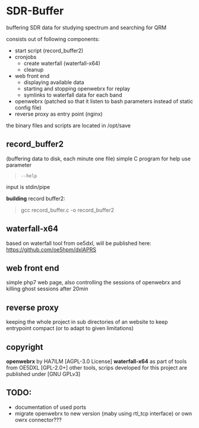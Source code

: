 # SDR-Buffer	
buffering SDR data for studying spectrum and searching for QRM 

consists out of following components:
- start script
	(record_buffer2)
- cronjobs
	- create waterfall (waterfall-x64)
	- cleanup
- web front end
	- displaying available data
	- starting and stopping openwebrx for replay
	- symlinks to waterfall data for each band
- openwebrx 
 (patched so that it listen to bash parameters instead of static config file)
 - reverse proxy as entry point  (nginx)
	
the binary files and scripts are located in /opt/save

## record_buffer2
(buffering data to disk, each minute one file)
simple C program 
for help use parameter 
> `--help` 
> 
input is stdin/pipe

**building** record buffer2: 		
> gcc record_buffer.c -o record_buffer2

## waterfall-x64
based on waterfall tool from oe5dxl, will be published here:
https://github.com/oe5hpm/dxlAPRS 

## web front end
simple php7 web page, also controlling the sessions of openwebrx and killing ghost sessions after 20min

## reverse proxy
keeping the whole project in sub directories of an website to keep entrypoint compact (or to adapt to given limitations)


## copyright
**openwebrx** by HA7ILM [AGPL-3.0 License]
**waterfall-x64** as part of tools from OE5DXL  [GPL-2.0+]
other tools, scrips developed for this project are published under [GNU GPLv3]

## TODO:
- documentation of used ports
- migrate openwebrx to new version (maby using rtl_tcp interface) or own owrx connector???


